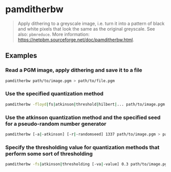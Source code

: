 # pamditherbw

> Apply dithering to a greyscale image, i.e. turn it into a pattern of black and white pixels that look the same as the original greyscale. See also: `pbmreduce`. More information: <https://netpbm.sourceforge.net/doc/pamditherbw.html>.

## Examples

### Read a PGM image, apply dithering and save it to a file

```bash
pamditherbw path/to/image.pgm > path/to/file.pgm
```

### Use the specified quantization method

```bash
pamditherbw -floyd|fs|atkinson|threshold|hilbert|... path/to/image.pgm > path/to/file.pgm
```

### Use the atkinson quantization method and the specified seed for a pseudo-random number generator

```bash
pamditherbw [-a|-atkinson] [-r|-randomseed] 1337 path/to/image.pgm > path/to/file.pgm
```

### Specify the thresholding value for quantization methods that perform some sort of thresholding

```bash
pamditherbw -fs|atkinson|thresholding [-va|-value] 0.3 path/to/image.pgm > path/to/file.pgm
```
